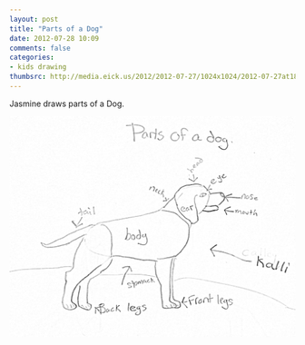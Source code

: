 ```yaml
---
layout: post
title: "Parts of a Dog"
date: 2012-07-28 10:09
comments: false
categories: 
- kids drawing
thumbsrc: http://media.eick.us/2012/2012-07-27/1024x1024/2012-07-27at18.00.46.jpg
---
```

Jasmine draws parts of a Dog.

![Jasmine draws parts of a Dog](/assets/images/2012/2012-07-27/2012-07-27at18.00.46.jpg)
